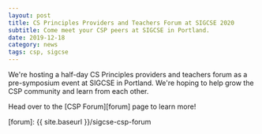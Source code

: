 ```yaml
---
layout: post
title: CS Principles Providers and Teachers Forum at SIGCSE 2020
subtitle: Come meet your CSP peers at SIGCSE in Portland.
date: 2019-12-18
category: news
tags: csp, sigcse
---
```


We're hosting a half-day CS Principles providers and teachers forum as a pre-symposium event at SIGCSE in Portland. We're hoping to help grow the CSP community and learn from each other.

Head over to the [CSP Forum][forum] page to learn more!

[forum]: {{ site.baseurl }}/sigcse-csp-forum
